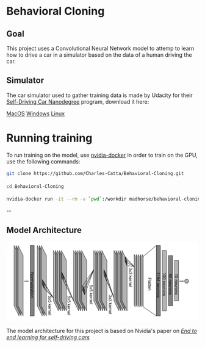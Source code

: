 # Behavioral Cloning
## Goal
This project uses a Convolutional Neural Network model to attemp to learn how to drive a car in a simulator based on the data of a human driving the car.

## Simulator

The car simulator used to gather training data is made by Udacity for their [Self-Driving Car Nanodegree](https://www.udacity.com/drive) program, download it here:

   [MacOS](https://d17h27t6h515a5.cloudfront.net/topher/2017/February/58983385_beta-simulator-mac/beta-simulator-mac.zip)   [Windows](https://d17h27t6h515a5.cloudfront.net/topher/2017/February/58983318_beta-simulator-windows/beta-simulator-windows.zip)   [Linux](https://d17h27t6h515a5.cloudfront.net/topher/2017/February/58983558_beta-simulator-linux/beta-simulator-linux.zip) 

# Running training

To run training on the model, use [nvidia-docker](https://github.com/NVIDIA/nvidia-docker) in order to train on the GPU,
use the following commands:

```sh
git clone https://github.com/Charles-Catta/Behavioral-Cloning.git

cd Behavioral-Cloning

nvidia-docker run -it --rm -v `pwd`:/workdir madhorse/behavioral-cloning python3 model.py
```
--

## Model Architecture

![Model Architecture](img/model.png)

The model architecture for this project is based on Nvidia's paper on [_End to end learning for self-driving cars_](http://images.nvidia.com/content/tegra/automotive/images/2016/solutions/pdf/end-to-end-dl-using-px.pdf)



